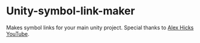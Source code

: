 # Unity-symbol-link-maker
Makes symbol links for your main unity project.
Special thanks to <a href="https://www.youtube.com/channel/UCCtgfN-1fqMKgbSEFD8j9OA">Alex Hicks YouTube</a>.
